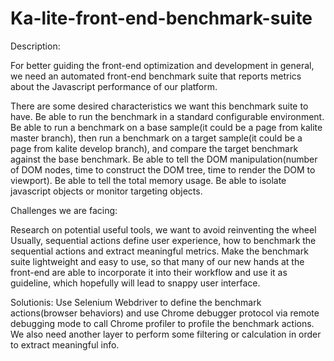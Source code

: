# Ka-lite-front-end-benchmark-suite
Description:

For better guiding the front-end optimization and development in general, we need an automated front-end benchmark suite that reports metrics about the Javascript performance of our platform.

There are some desired characteristics we want this benchmark suite to have.
Be able to run the benchmark in a standard configurable environment.
Be able to run a benchmark on a base sample(it could be a page from kalite master branch), then run a benchmark on a target sample(it could be a page from kalite develop branch), and compare the target benchmark against the base benchmark.
Be able to tell the DOM manipulation(number of DOM nodes, time to construct the DOM tree, time to render the DOM to viewport).
Be able to tell the total memory usage.
Be able to isolate javascript objects or monitor targeting objects.

Challenges we are facing:

Research on potential useful tools, we want to avoid reinventing the wheel
Usually, sequential actions define user experience, how to benchmark the sequential actions and extract meaningful metrics.
Make the benchmark suite lightweight and easy to use, so that many of our new hands at the front-end are able to incorporate it into their workflow and use it as guideline, which hopefully will lead to snappy user interface.

Solutionis:
Use Selenium Webdriver to define the benchmark actions(browser behaviors) and use Chrome debugger protocol via remote debugging mode to call Chrome profiler to profile the benchmark actions. We also need another layer to perform some filtering or calculation in order to extract meaningful info.
